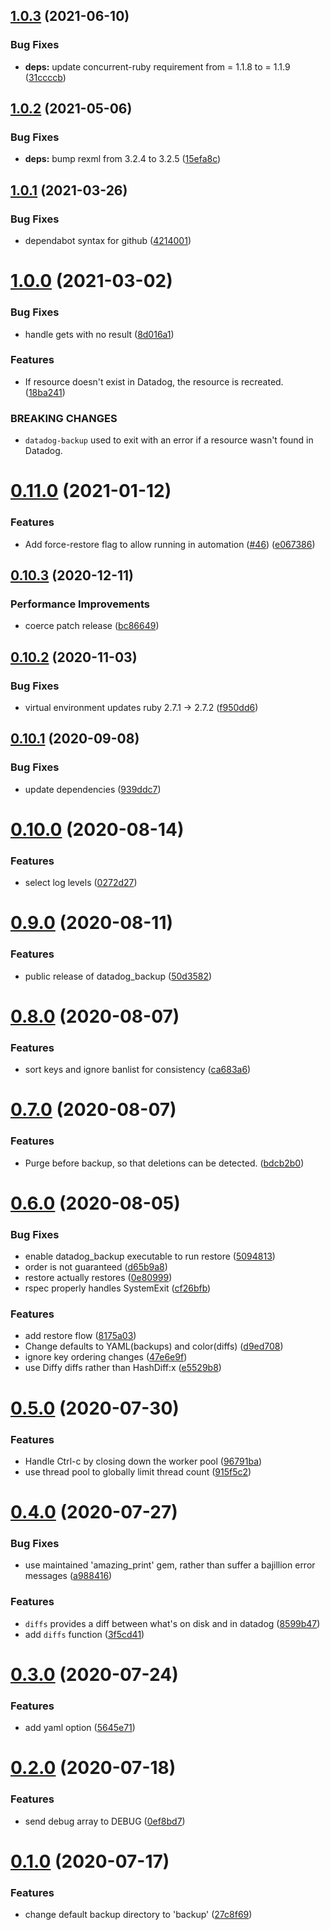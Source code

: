 ## [1.0.3](https://github.com/scribd/datadog_backup/compare/v1.0.2...v1.0.3) (2021-06-10)


### Bug Fixes

* **deps:** update concurrent-ruby requirement from = 1.1.8 to = 1.1.9 ([31ccccb](https://github.com/scribd/datadog_backup/commit/31ccccbc890792670946923f51e5b883f4cf3e87))

## [1.0.2](https://github.com/scribd/datadog_backup/compare/v1.0.1...v1.0.2) (2021-05-06)


### Bug Fixes

* **deps:** bump rexml from 3.2.4 to 3.2.5 ([15efa8c](https://github.com/scribd/datadog_backup/commit/15efa8c58953d450311fc8e5f125bf7e12401af4))

## [1.0.1](https://github.com/scribd/datadog_backup/compare/v1.0.0...v1.0.1) (2021-03-26)


### Bug Fixes

* dependabot syntax for github ([4214001](https://github.com/scribd/datadog_backup/commit/42140015976ec2d0f4d2fce6e4c3214bb590c967))

# [1.0.0](https://github.com/scribd/datadog_backup/compare/v0.11.0...v1.0.0) (2021-03-02)


### Bug Fixes

* handle gets with no result ([8d016a1](https://github.com/scribd/datadog_backup/commit/8d016a1858b44d374a0dff121c71340bf18062e0))


### Features

* If resource doesn't exist in Datadog, the resource is recreated. ([18ba241](https://github.com/scribd/datadog_backup/commit/18ba24183e136f9d899351bbb0999aba2c22308f))


### BREAKING CHANGES

* `datadog-backup` used to exit with an error if a resource
wasn't found in Datadog.

# [0.11.0](https://github.com/scribd/datadog_backup/compare/v0.10.3...v0.11.0) (2021-01-12)


### Features

* Add force-restore flag to allow running in automation ([#46](https://github.com/scribd/datadog_backup/issues/46)) ([e067386](https://github.com/scribd/datadog_backup/commit/e0673862b6f6d86297e1352faaee872f2c4884c8))

## [0.10.3](https://github.com/scribd/datadog_backup/compare/v0.10.2...v0.10.3) (2020-12-11)


### Performance Improvements

* coerce patch release ([bc86649](https://github.com/scribd/datadog_backup/commit/bc86649b874cd5be1da2f6bc0d1b1ecd0728676c))

## [0.10.2](https://github.com/scribd/datadog_backup/compare/v0.10.1...v0.10.2) (2020-11-03)


### Bug Fixes

* virtual environment updates ruby 2.7.1 -> 2.7.2  ([f950dd6](https://github.com/scribd/datadog_backup/commit/f950dd67ce989bb12de5f2dbf69c6449b91f2542))

## [0.10.1](https://github.com/scribd/datadog_backup/compare/v0.10.0...v0.10.1) (2020-09-08)


### Bug Fixes

* update dependencies ([939ddc7](https://github.com/scribd/datadog_backup/commit/939ddc766eaccc2428eae6486979b919f3bd1c1e))

# [0.10.0](https://github.com/scribd/datadog_backup/compare/v0.9.0...v0.10.0) (2020-08-14)


### Features

* select log levels ([0272d27](https://github.com/scribd/datadog_backup/commit/0272d27530188b36c2b56da6dc075e7507635ecd))

# [0.9.0](https://github.com/scribd/datadog_backup/compare/v0.8.0...v0.9.0) (2020-08-11)


### Features

* public release of datadog_backup ([50d3582](https://github.com/scribd/datadog_backup/commit/50d358284fa3f2c561b1025a3b4f5ce4b4433116))

# [0.8.0](https://github.com/scribd/datadog_backup/compare/v0.7.0...v0.8.0) (2020-08-07)


### Features

* sort keys and ignore banlist for consistency ([ca683a6](https://github.com/scribd/datadog_backup/commit/ca683a63d58eeefee98b5909f830baa0e0bfa426))

# [0.7.0](https://github.com/scribd/datadog_backup/compare/v0.6.0...v0.7.0) (2020-08-07)


### Features

* Purge before backup, so that deletions can be detected. ([bdcb2b0](https://github.com/scribd/datadog_backup/commit/bdcb2b08a2e2e908f8b85359d0a43c392c5253ab))

# [0.6.0](https://github.com/scribd/datadog_backup/compare/v0.5.0...v0.6.0) (2020-08-05)


### Bug Fixes

* enable datadog_backup executable to run restore ([5094813](https://github.com/scribd/datadog_backup/commit/50948132b154c30956b87b5ec1e9070d34a48a02))
* order is not guaranteed ([d65b9a8](https://github.com/scribd/datadog_backup/commit/d65b9a872c268bcd91384f9f0215b88bdc5e9544))
* restore actually restores ([0e80999](https://github.com/scribd/datadog_backup/commit/0e80999b9d90cecb7c04c639d593987d89c35616))
* rspec properly handles SystemExit ([cf26bfb](https://github.com/scribd/datadog_backup/commit/cf26bfb7dd28d4b14c2126487848cab4d9af2bf9))


### Features

* add restore flow ([8175a03](https://github.com/scribd/datadog_backup/commit/8175a033b34b268f4a9850d1629dfdb21e86d2fa))
* Change defaults to YAML(backups) and color(diffs) ([d9ed708](https://github.com/scribd/datadog_backup/commit/d9ed7084f4cb8a5357ce0ab2927df770f0b841ed))
* ignore key ordering changes ([47e6e9f](https://github.com/scribd/datadog_backup/commit/47e6e9f7f5ac7824a57f8cee45bfe68867bba760))
* use Diffy diffs rather than HashDiff:x ([e5529b8](https://github.com/scribd/datadog_backup/commit/e5529b8f8501c2534f26bd0d541afa20c076b5c0))

# [0.5.0](https://github.com/scribd/datadog_backup/compare/v0.4.0...v0.5.0) (2020-07-30)


### Features

* Handle Ctrl-c by closing down the worker pool ([96791ba](https://github.com/scribd/datadog_backup/commit/96791ba23997114c356a097eb7a096ef2f7bd31c))
* use thread pool to globally limit thread count ([915f5c2](https://github.com/scribd/datadog_backup/commit/915f5c27be2fdf1f3bde40c34d8999ee1248de43))

# [0.4.0](https://github.com/scribd/datadog_backup/compare/v0.3.0...v0.4.0) (2020-07-27)


### Bug Fixes

* use maintained 'amazing_print' gem, rather than suffer a bajillion error messages ([a988416](https://github.com/scribd/datadog_backup/commit/a988416de11fd83ddd2d5bcf5b78bed59de65694))


### Features

* `diffs` provides a diff between what's on disk and in datadog ([8599b47](https://github.com/scribd/datadog_backup/commit/8599b47cd8761292247331982d9332f6b4da07b4))
* add `diffs` function ([3f5cd41](https://github.com/scribd/datadog_backup/commit/3f5cd41ae6bae99abb44a1495ea76c527ddc0428))

# [0.3.0](https://github.com/scribd/datadog_backup/compare/v0.2.0...v0.3.0) (2020-07-24)


### Features

* add yaml option ([5645e71](https://github.com/scribd/datadog_backup/commit/5645e71826ee474201d54f51ed061ab1d3f9e872))

# [0.2.0](https://github.com/scribd/datadog_backup/compare/v0.1.0...v0.2.0) (2020-07-18)


### Features

* send debug array to DEBUG ([0ef8bd7](https://github.com/scribd/datadog_backup/commit/0ef8bd71beba051e5ba4cddc9142507b505bc945))

# [0.1.0](https://github.com/scribd/datadog_backup/compare/v0.0.3...v0.1.0) (2020-07-17)


### Features

* change default backup directory to 'backup' ([27c8f69](https://github.com/scribd/datadog_backup/commit/27c8f6914147801b10de7e24cfa7e2742010fd89))

